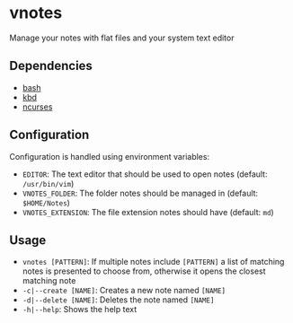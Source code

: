 # vnotes

Manage your notes with flat files and your system text editor

## Dependencies

* [bash](https://www.gnu.org/software/bash/bash.html)
* [kbd](http://www.kbd-project.org)
* [ncurses](https://invisible-island.net/ncurses/ncurses.html)

## Configuration

Configuration is handled using environment variables:

* `EDITOR`: The text editor that should be used to open notes (default: `/usr/bin/vim`)
* `VNOTES_FOLDER`: The folder notes should be managed in (default: `$HOME/Notes`)
* `VNOTES_EXTENSION`: The file extension notes should have (default: `md`)

## Usage

* `vnotes [PATTERN]`: If multiple notes include `[PATTERN]` a list of matching notes is presented to choose from, otherwise it opens the closest matching note
* `-c|--create [NAME]`: Creates a new note named `[NAME]`
* `-d|--delete [NAME]`: Deletes the note named `[NAME]`
* `-h|--help`: Shows the help text

